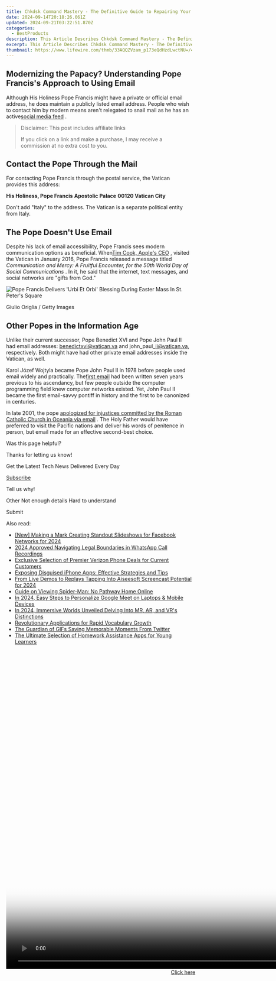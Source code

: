 ```yaml
---
title: Chkdsk Command Mastery - The Definitive Guide to Repairing Your Windows Disk
date: 2024-09-14T20:18:26.061Z
updated: 2024-09-21T03:22:51.870Z
categories:
  - BestProducts
description: This Article Describes Chkdsk Command Mastery - The Definitive Guide to Repairing Your Windows Disk
excerpt: This Article Describes Chkdsk Command Mastery - The Definitive Guide to Repairing Your Windows Disk
thumbnail: https://www.lifewire.com/thmb/33AQQZVzam_p173eQdHzdLwctNU=/400x300/filters:no_upscale():max_bytes(150000):strip_icc():format(webp)/chkdsk-help-command-86bf1475305d4df1aeb9ab4846c2c60d.png
---
```


## Modernizing the Papacy? Understanding Pope Francis's Approach to Using Email
 Although His Holiness Pope Francis might have a private or official email address, he does maintain a publicly listed email address. People who wish to contact him by modern means aren't relegated to snail mail as he has an active[social media feed](https://twitter.com/Pontifex) .

>  Disclaimer: This post includes affiliate links
>
>  If you click on a link and make a purchase, I may receive a commission at no extra cost to you.
>

## Contact the Pope Through the Mail

 For contacting Pope Francis through the postal service, the Vatican provides this address:

 **His Holiness, Pope Francis**
 **Apostolic Palace**
 **00120 Vatican City**

 Don't add "Italy" to the address. The Vatican is a separate political entity from Italy.

## The Pope Doesn't Use Email

 Despite his lack of email accessibility, Pope Francis sees modern communication options as beneficial. When[Tim Cook, Apple's CEO](https://www.lifewire.com/who-is-tim-cook-1994301) , visited the Vatican in January 2016, Pope Francis released a message titled   _Communication and Mercy: A Fruitful Encounter, for the 50th World Day of Social Communications_ . In it, he said that the internet, text messages, and social networks are "gifts from God."

![Pope Francis Delivers 'Urbi Et Orbi' Blessing During Easter Mass In St. Peter's Square](https://www.lifewire.com/thmb/z5bZaGaAuEBbtVki4q-_xec1lk8=/1500x0/filters:no_upscale():max_bytes(150000):strip_icc():format(webp)/pope-francis-delivers-urbi-et-orbi-blessing-during-easter-mass-in-st-peter-s-square-485740869-57d398e53df78c5833492a26.jpg)

 Giulio Origlia / Getty Images

## Other Popes in the Information Age

 Unlike their current successor, Pope Benedict XVI and Pope John Paul II had email addresses: <benedictxvi@vatican.va> and john\_paul\_ii@vatican.va, respectively. Both might have had other private email addresses inside the Vatican, as well.

 Karol Józef Wojtyla became Pope John Paul II in 1978 before people used email widely and practically. The[first email](https://www.lifewire.com/first-email-message-1164184) had been written seven years previous to his ascendancy, but few people outside the computer programming field knew computer networks existed. Yet, John Paul II became the first email-savvy pontiff in history and the first to be canonized in centuries.

 In late 2001, the pope [apologized for injustices committed by the Roman Catholic Church in Oceania via email](http://news.bbc.co.uk/1/hi/world/europe/1671540.stm) . The Holy Father would have preferred to visit the Pacific nations and deliver his words of penitence in person, but email made for an effective second-best choice.

Was this page helpful?

Thanks for letting us know!

 Get the Latest Tech News Delivered Every Day

[Subscribe](https://www.lifewire.com/#)

Tell us why!

 Other  Not enough details  Hard to understand

 Submit

<ins class="adsbygoogle"
     style="display:block"
     data-ad-format="autorelaxed"
     data-ad-client="ca-pub-7571918770474297"
     data-ad-slot="1223367746"></ins>

<ins class="adsbygoogle"
     style="display:block"
     data-ad-client="ca-pub-7571918770474297"
     data-ad-slot="8358498916"
     data-ad-format="auto"
     data-full-width-responsive="true"></ins>

<span class="atpl-alsoreadstyle">Also read:</span>
<div><ul>
<li><a href="https://facebook-video-recording.techidaily.com/new-making-a-mark-creating-standout-slideshows-for-facebook-networks-for-2024/"><u>[New] Making a Mark Creating Standout Slideshows for Facebook Networks for 2024</u></a></li>
<li><a href="https://screen-recording.techidaily.com/2024-approved-navigating-legal-boundaries-in-whatsapp-call-recordings/"><u>2024 Approved Navigating Legal Boundaries in WhatsApp Call Recordings</u></a></li>
<li><a href="https://technical-tips.techidaily.com/exclusive-selection-of-premier-verizon-phone-deals-for-current-customers/"><u>Exclusive Selection of Premier Verizon Phone Deals for Current Customers</u></a></li>
<li><a href="https://technical-tips.techidaily.com/exposing-disguised-iphone-apps-effective-strategies-and-tips/"><u>Exposing Disguised iPhone Apps: Effective Strategies and Tips</u></a></li>
<li><a href="https://video-screen-grab.techidaily.com/from-live-demos-to-replays-tapping-into-aiseesoft-screencast-potential-for-2024/"><u>From Live Demos to Replays Tapping Into Aiseesoft Screencast Potential for 2024</u></a></li>
<li><a href="https://technical-tips.techidaily.com/guide-on-viewing-spider-man-no-pathway-home-online/"><u>Guide on Viewing Spider-Man: No Pathway Home Online</u></a></li>
<li><a href="https://screen-capture.techidaily.com/in-2024-easy-steps-to-personalize-google-meet-on-laptops-and-mobile-devices/"><u>In 2024, Easy Steps to Personalize Google Meet on Laptops & Mobile Devices</u></a></li>
<li><a href="https://some-techniques.techidaily.com/in-2024-immersive-worlds-unveiled-delving-into-mr-ar-and-vrs-distinctions/"><u>In 2024, Immersive Worlds Unveiled Delving Into MR, AR, and VR's Distinctions</u></a></li>
<li><a href="https://mondly-stories.techidaily.com/revolutionary-applications-for-rapid-vocabulary-growth/"><u>Revolutionary Applications for Rapid Vocabulary Growth</u></a></li>
<li><a href="https://twitter-videos.techidaily.com/the-guardian-of-gifs-saving-memorable-moments-from-twitter/"><u>The Guardian of GIFs Saving Memorable Moments From Twitter</u></a></li>
<li><a href="https://technical-tips.techidaily.com/the-ultimate-selection-of-homework-assistance-apps-for-young-learners/"><u>The Ultimate Selection of Homework Assistance Apps for Young Learners</u></a></li>
</ul></div>

<!-- affiliate ads begin -->
<span id="1495277">
					<video width="1536" height="864" style="cursor:pointer"
           poster="//a.impactradius-go.com/display-clicktoplayimage/1495277.png"
           onclick="if(!this.playClicked){this.play();this.setAttribute('controls',true);this.playClicked=true;}">
	   <source src="//a.impactradius-go.com/display-ad/17189-1495277">
	   <img src="//a.impactradius-go.com/display-clicktoplayimage/1495277.png" style="border: none; height: 100%; width: 100%; object-fit: contain">
	</video>
	<div style="width:960px;text-align:center"><a href="javascript:window.open(decodeURIComponent('https%3A%2F%2Ffunwhole.sjv.io%2Fc%2F5597632%2F1495277%2F17189'), '_blank');void(0);">Click here</a></div>
</span>
<img height="0" width="0" src="https://imp.pxf.io/i/5597632/1495277/17189" style="position:absolute;visibility:hidden;" border="0" />
<!-- affiliate ads end -->

